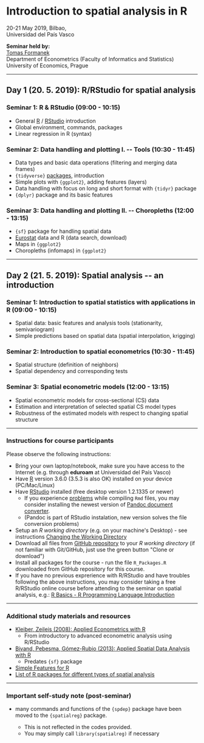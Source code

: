 #  Introduction to spatial analysis in R  
  
20-21 May 2019, Bilbao,     
Universidad del País Vasco    

**Seminar held by:**  
[Tomas Formanek](https://formanektomas.github.io/)     
Department of Econometrics (Faculty of Informatics and Statistics)  
University of Economics, Prague  
 
---

## Day 1 (20. 5. 2019): R/RStudio for spatial analysis

### Seminar 1: R & RStudio (09:00 - 10:15)   
- General [R](https://www.r-project.org/) / [RStudio](https://www.rstudio.com/products/RStudio/) introduction  
- Global environment, commands, packages 
- Linear regression in R (syntax)  



### Seminar 2: Data handling and plotting I. -- Tools (10:30 - 11:45)  
- Data types and basic data operations (filtering and merging data frames)   
- `{tidyverse}` [packages](https://www.tidyverse.org/packages/), introduction  
- Simple plots with `{ggplot2}`, adding features (layers)   
- Data handling with focus on long and short format with `{tidyr}` package
- `{dplyr}` package and its  basic features 
  

### Seminar 3: Data handling and plotting II. -- Choropleths (12:00 - 13:15)  
- `{sf}` package for handling spatial data  
- [Eurostat](http://ec.europa.eu/eurostat) data and R (data search, download)
- Maps in `{ggplot2}`  
- Choropleths (infomaps) in `{ggplot2}`
 

---

## Day 2 (21. 5. 2019): Spatial analysis -- an introduction  

### Seminar 1: Introduction to spatial statistics with applications in R (09:00 - 10:15) 
- Spatial data: basic features and analysis tools (stationarity, semivariogram)  
- Simple predictions based on spatial data (spatial interpolation, krigging)  


### Seminar 2: Introduction to spatial econometrics (10:30 - 11:45)  
- Spatial structure (definition of neighbors)  
- Spatial dependency and corresponding tests  


### Seminar 3: Spatial econometric models (12:00 - 13:15)  
- Spatial econometric models for cross-sectional (CS) data   
- Estimation and interpretation of selected spatial CS model types   
- Robustness of the estimated models with respect to changing spatial structure


---  

### Instructions for course participants

Please observe the following instructions:

- Bring your own laptop/notebook, make sure you have access to the Internet (e.g. through **eduroam** at Universidad del País Vasco)  
- Have [R](https://www.r-project.org/) version 3.6.0 (3.5.3 is also OK) installed on your device (PC/Mac/Linux)  
- Have [RStudio](https://www.rstudio.com/products/rstudio/download/) installed (free desktop version 1.2.1335 or newer)  
    + If you experience [problems](https://github.com/rstudio/rstudio/issues/3661) while compiling `Rmd` files, you may consider installing the newest version of [Pandoc document converter](https://pandoc.org/installing.html). 
    + (Pandoc is part of RStudio instalation, new version solves the file conversion problems)
- Setup an *R working directory* (e.g. on your machine's Desktop) - see instructions [Changing the Working Directory](https://support.rstudio.com/hc/en-us/articles/200711843-Working-Directories-and-Workspaces)  
- Download all files from [GitHub repository](https://github.com/formanektomas/SpatialAnalysisBilbao2019) to your *R working directory*  (if not familiar with Git/GitHub, just use the green button "Clone or download")  
- Install all packages for the course - run the file `R_Packages.R` downloaded from GitHub repository for this course.  
- If you have no previous exprerience with R/RStudio and have troubles following the above instructions, you may consider taking a free R/RStudio online course before attending to the seminar on spatial analysis, e.g.:  [R Basics - R Programming Language Introduction](https://www.udemy.com/r-basics/)  


--- 

### Additional study materials and resources

- [Kleiber, Zeileis (2008): Applied Econometrics with R](https://www.springer.com/gp/book/9780387773162)  
    + From introductory to advanced econometric analysis using R/RStudio  
- [Bivand, Pebesma, Gómez-Rubio (2013): Applied Spatial Data Analysis with R](https://link.springer.com/book/10.1007%2F978-1-4614-7618-4)  
    + Predates `{sf}` package  
- [Simple Features for R](https://r-spatial.github.io/sf/) 
- [List of R packages for different types of spatial analysis](https://cran.r-project.org/web/views/Spatial.html)  

--- 

### Important self-study note (post-seminar)

- many commands and functions of the `{spdep}` package have been moved to the `{spatialreg}` package. 

    + This is not reflected in the codes provided.
    + You may simply call `library(spatialreg)` if necessary
    
